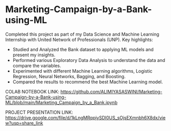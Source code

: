 # Marketing-Campaign-by-a-Bank-using-ML
Completed this project as part of my Data Science and Machine Learning Internship with United Network of Professionals (UNP). Key highlights:
- Studied and Analyzed the Bank dataset to applying ML models and present my insights. 
- Performed various Exploratory Data Analysis to understand the data and compare the variables.
- Experimented with different Machine Learning algorithms, Logistic Regression, Neural Networks, Bagging, and Boosting.
- Compared the results to recommend the best Machine Learning model. 

COLAB NOTEBOOK LINK:
https://github.com/ALIMIYASASWINI/Marketing-Campaign-by-a-Bank-using-ML/blob/main/Marketing_Campaign_by_a_Bank.ipynb

PROJECT PRESENTATION LINK: 
https://drive.google.com/file/d/1kLngMRqpjySDl0US_sOjsEXmnbh6X8dx/view?usp=share_link
